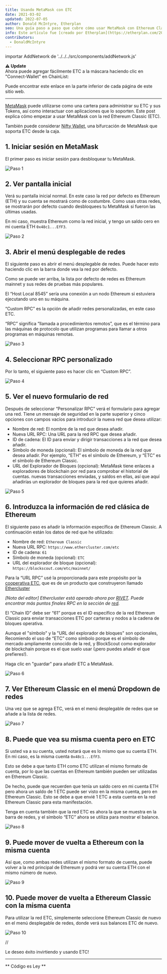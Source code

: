 ```yaml
---
title: Usando MetaMask con ETC
date: 2021-03-02
updated: 2022-07-05
author: Donald McIntyre, Etherplan
seo: Una guía paso a paso que cubre cómo usar MetaMask con Ethereum Classic para enviar ETC e interactuar con aplicaciones descentralizadas.
info: Este artículo fue [creado por Etherplan](https://etherplan.com/2021/03/02/how-to-connect-metamask-to-ethereum-classic/15512/). Para obtener más tutoriales de Ethereum Classic , teoría y conceptos de criptomonedas, por favor echa un vistazo a [etherplan.com](https://etherplan.com).
contributors:
  - DonaldMcIntyre
---
```


importar AddNetwork de '../../../src/components/addNetwork.js'

**⚠️ Update**  
Ahora puede agregar fácilmente ETC a la máscara haciendo clic en "Connect-Wallet" en ChainList:

<AddNetwork />

Puede encontrar este enlace en la parte inferior de cada página de este sitio web.

---

[MetaMask](https://metamask.io) puede utilizarse como una cartera para administrar su ETC y sus Tokens, así como interactuar con aplicaciones que lo soporten. Este post explica cómo empezar a usar MetaMask con la red Ethereum Classic (ETC).

También puede considerar [Nifty Wallet](https://chrome.google.com/webstore/detail/nifty-wallet/jbdaocneiiinmjbjlgalhcelgbejmnid?ucbcb=1), una bifurcación de MetaMask que soporta ETC desde la caja.

## 1. Iniciar sesión en MetaMask

El primer paso es iniciar sesión para desbloquear tu MetaMask.

![Paso 1](./01.png)

## 2. Ver pantalla inicial

Verá su pantalla inicial normal. En este caso la red por defecto es Ethereum (ETH) y su cuenta se mostrará como de costumbre. Como usas otras redes, se mostrarán por defecto cuando desbloquees tu MetaMask si fueron las últimas usadas.

En mi caso, muestra Ethereum como la red inicial, y tengo un saldo cero en mi cuenta ETH `0x48c1...EfF3`.

![Paso 2](./02.png)

## 3. Abrir el menú desplegable de redes

El siguiente paso es abrir el menú desplegable de redes. Puede hacer esto haciendo clic en la barra donde vea la red por defecto.

Como se puede ver arriba, la lista por defecto de redes es Ethereum mainnet y sus redes de pruebas más populares.

El “Host Local 8545” sería una conexión a un nodo Ethereum si estuviera ejecutando uno en su máquina.

“Custom RPC” es la opción de añadir redes personalizadas, en este caso ETC.

“RPC” significa “llamada a procedimientos remotos”, que es el término para las máquinas de protocolo que utilizan programas para llamar a otros programas en máquinas remotas.

![Paso 3](./03.png)

## 4. Seleccionar RPC personalizado

Por lo tanto, el siguiente paso es hacer clic en “Custom RPC”.

![Paso 4](./04.png)

## 5. Ver el nuevo formulario de red

Después de seleccionar “Personalizar RPC” verá el formulario para agregar una red. Tiene un mensaje de seguridad en la parte superior y cinco opciones con campos vacíos para introducir la nueva red que desea utilizar:

- Nombre de red: El nombre de la red que desea añadir.
- Nueva URL RPC: Una URL para la red RPC que desea añadir.
- ID de cadena: El ID para enviar y dirigir transacciones a la red que desea añadir.
- Símbolo de moneda (opcional): El símbolo de moneda de la red que desea añadir. Por ejemplo, “ETH” es el símbolo de Ethereum, y “ETC” es el símbolo de Ethereum Classic.
- URL del Explorador de Bloques (opcional): MetaMask tiene enlaces a exploradores de blockchain por red para comprobar el historial de cuentas. nuevas transacciones enviadas, y saldos en ellas, así que aquí añadirías un explorador de bloques para la red que quieres añadir.

![Paso 5](./05.png)

## 6. Introduzca la información de red clásica de Ethereum

El siguiente paso es añadir la información específica de Ethereum Classic. A continuación están los datos de red que he utilizado:

- Nombre de red: `Ethereum Classic`
- Nueva URL RPC: `https://www.ethercluster.com/etc`
- ID de cadena: `61`
- Símbolo de moneda (opcional): `ETC`
- URL del explorador de bloque (opcional): `https://blockscout.com/etc/mainnet/`

Para la “URL RPC” usé la proporcionada para este propósito por la [cooperativa ETC](https://etccooperative.org/), que es de un producto que construyeron llamado [Ethercluster](https://ethercluster.com/)

_[Nota del editor] Ethercluster está operado ahora por [RIVET](https://rivet.cloud/). Puede encontrar más puntos finales RPC en la sección de [red](/network/endpoints)._

El “Chain ID” debe ser “61” porque es el ID específico de la red Ethereum Classic para enviar transacciones ETC por carteras y nodos a la cadena de bloques operativa.

Aunque el "símbolo" y la "URL del explorador de bloques" son opcionales, Recomiendo el uso de “ETC” como símbolo porque es el símbolo de mercado ampliamente conocido de la red, y BlockScout como explorador de blockchain porque es el que suelo usar (¡pero puedes añadir el que prefieres!).

Haga clic en "guardar" para añadir ETC a MetaMask.

![Paso 6](./06.png)

## 7. Ver Ethereum Classic en el menú Dropdown de redes

Una vez que se agrega ETC, verá en el menú desplegable de redes que se añade a la lista de redes.

![Paso 7](./07.png)

## 8. Puede que vea su misma cuenta pero en ETC

Si usted va a su cuenta, usted notará que es lo mismo que su cuenta ETH. En mi caso, es la misma cuenta `0x48c1...EfF3`.

Esto se debe a que tanto ETH como ETC utilizan el mismo formato de cuenta, por lo que las cuentas en Ethereum también pueden ser utilizadas en Ethereum Classic.

De hecho, puede que recuerden que tenía un saldo cero en mi cuenta ETH pero ahora un saldo de 1 ETC puede ser visto en la misma cuenta, pero en Ethereum Classic. Esto se debe a que envié 1 ETC a esta cuenta en la red Ethereum Classic para esta manifestación.

Tenga en cuenta también que la red ETC es ahora la que se muestra en la barra de redes, y el símbolo “ETC” ahora se utiliza para mostrar el balance.

![Paso 8](./08.png)

## 9. Puede mover de vuelta a Ethereum con la misma cuenta

Así que, como ambas redes utilizan el mismo formato de cuenta, puede volver a la red principal de Ethereum y podrá ver su cuenta ETH con el mismo número de nuevo.

![Paso 9](./09.png)

## 10. Puede mover de vuelta a Ethereum Classic con la misma cuenta

Para utilizar la red ETC, simplemente seleccione Ethereum Classic de nuevo en el menú desplegable de redes, donde verá sus balances ETC de nuevo.

![Paso 10](./10.png)

//

Le deseo éxito invirtiendo y usando ETC!

---

** Código es Ley **
